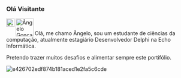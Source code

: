 ### Olá Visitante 
<a href="https://www.linkedin.com/in/devangelo/">
  <img align="left" alt="Ângelo Gonçalo LinkedIN" width="22px" src="https://raw.githubusercontent.com/peterthehan/peterthehan/master/assets/linkedin.svg" />
</a>

<a href="https://www.linkedin.com/in/devangelo/">
  <img align="left" alt="Ângelo Gonçalo LinkedIN" width="48px" src="https://user-images.githubusercontent.com/45950068/115100256-e3cc2780-9f11-11eb-8851-4354eea8636a.png" />
</a>

<br />

Olá, me chamo Ângelo, sou um estudante de ciências da computação, atualmente estagiário Desenvolvedor Delphi na Echo Informática.

Pretendo trazer muitos desafios e alimentar sempre este portifólio.

![e426702edf874b181aced1e2fa5c6cde](https://user-images.githubusercontent.com/45950068/115100093-cc406f00-9f10-11eb-8815-bcd6aa45d245.gif) 


